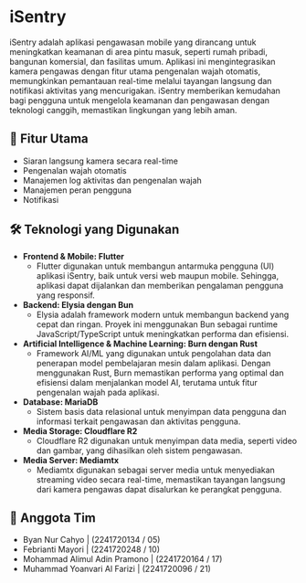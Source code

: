 # iSentry
iSentry adalah aplikasi pengawasan mobile yang dirancang untuk meningkatkan keamanan di area pintu masuk, seperti rumah pribadi, bangunan komersial, dan fasilitas umum. Aplikasi ini mengintegrasikan kamera pengawas dengan fitur utama pengenalan wajah otomatis, memungkinkan pemantauan real-time melalui tayangan langsung dan notifikasi aktivitas yang mencurigakan. iSentry memberikan kemudahan bagi pengguna untuk mengelola keamanan dan pengawasan dengan teknologi canggih, memastikan lingkungan yang lebih aman.

## 📌 Fitur Utama
- Siaran langsung kamera secara real-time
- Pengenalan wajah otomatis
- Manajemen log aktivitas dan pengenalan wajah
- Manajemen peran pengguna
- Notifikasi

## 🛠️ Teknologi yang Digunakan
- **Frontend & Mobile: Flutter**
    * Flutter digunakan untuk membangun antarmuka pengguna (UI) aplikasi iSentry, baik untuk versi web maupun mobile. Sehingga, aplikasi dapat dijalankan dan memberikan pengalaman pengguna yang responsif.
- **Backend: Elysia dengan Bun**
    * Elysia adalah framework modern untuk membangun backend yang cepat dan ringan. Proyek ini menggunakan Bun sebagai runtime JavaScript/TypeScript untuk meningkatkan performa dan efisiensi.
- **Artificial Intelligence & Machine Learning: Burn dengan Rust**
    * Framework AI/ML yang digunakan untuk pengolahan data dan penerapan model pembelajaran mesin dalam aplikasi. Dengan menggunakan Rust, Burn memastikan performa yang optimal dan efisiensi dalam menjalankan model AI, terutama untuk fitur pengenalan wajah pada aplikasi.
- **Database: MariaDB**
    * Sistem basis data relasional untuk menyimpan data pengguna dan informasi terkait pengawasan dan aktivitas pengguna.
- **Media Storage: Cloudflare R2**
    * Cloudflare R2 digunakan untuk menyimpan data media, seperti video dan gambar, yang dihasilkan oleh sistem pengawasan. 
- **Media Server: Mediamtx**
    * Mediamtx digunakan sebagai server media untuk menyediakan streaming video secara real-time, memastikan tayangan langsung dari kamera pengawas dapat disalurkan ke perangkat pengguna.

## 👥 Anggota Tim
* Byan Nur Cahyo | (2241720134 / 05)
* Febrianti Mayori | (2241720248 / 10)
* Mohammad Alimul Adin Pramono | (2241720164 / 17)
* Muhammad Yoanvari Al Farizi | (2241720096 / 21)